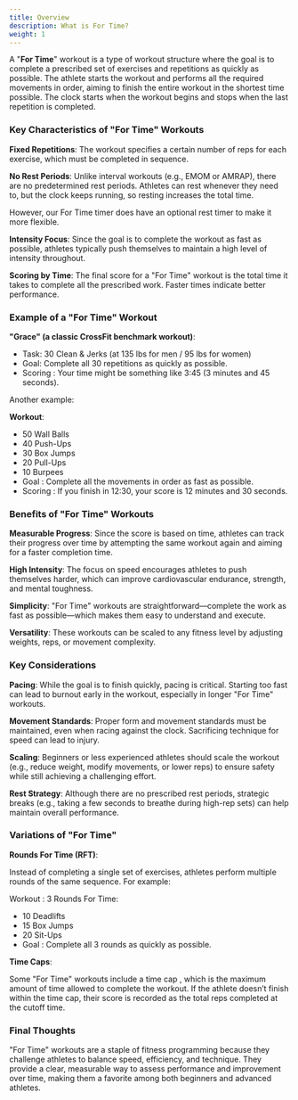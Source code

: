 ```yaml
---
title: Overview
description: What is For Time?
weight: 1
---
```


A "**For Time**" workout is a type of workout structure where the goal is to complete a prescribed set of exercises and repetitions as quickly as possible. The athlete starts the workout and performs all the required movements in order, aiming to finish the entire workout in the shortest time possible. The clock starts when the workout begins and stops when the last repetition is completed.

### **Key Characteristics of "For Time" Workouts**

**Fixed Repetitions**: The workout specifies a certain number of reps for each exercise, which must be completed in sequence.

**No Rest Periods**: Unlike interval workouts (e.g., EMOM or AMRAP), there are no predetermined rest periods. Athletes can rest whenever they need to, but the clock keeps running, so resting increases the total time.

However, our For Time timer does have an optional rest timer to make it more flexible.

**Intensity Focus**: Since the goal is to complete the workout as fast as possible, athletes typically push themselves to maintain a high level of intensity throughout.

**Scoring by Time**: The final score for a "For Time" workout is the total time it takes to complete all the prescribed work. Faster times indicate better performance.

### **Example of a "For Time" Workout**

**"Grace" (a classic CrossFit benchmark workout)**:

- Task: 30 Clean & Jerks (at 135 lbs for men / 95 lbs for women)
- Goal: Complete all 30 repetitions as quickly as possible.
- Scoring : Your time might be something like 3:45 (3 minutes and 45 seconds).
  

Another example:

**Workout**:

- 50 Wall Balls
- 40 Push-Ups
- 30 Box Jumps
- 20 Pull-Ups
- 10 Burpees
- Goal : Complete all the movements in order as fast as possible.
- Scoring : If you finish in 12:30, your score is 12 minutes and 30 seconds.
  
### **Benefits of "For Time" Workouts**

**Measurable Progress**: Since the score is based on time, athletes can track their progress over time by attempting the same workout again and aiming for a faster completion time.

**High Intensity**: The focus on speed encourages athletes to push themselves harder, which can improve cardiovascular endurance, strength, and mental toughness.

**Simplicity**: "For Time" workouts are straightforward—complete the work as fast as possible—which makes them easy to understand and execute.

**Versatility**: These workouts can be scaled to any fitness level by adjusting weights, reps, or movement complexity.

### **Key Considerations**

**Pacing**: While the goal is to finish quickly, pacing is critical. Starting too fast can lead to burnout early in the workout, especially in longer "For Time" workouts.

**Movement Standards**: Proper form and movement standards must be maintained, even when racing against the clock. Sacrificing technique for speed can lead to injury.

**Scaling**: Beginners or less experienced athletes should scale the workout (e.g., reduce weight, modify movements, or lower reps) to ensure safety while still achieving a challenging effort.

**Rest Strategy**: Although there are no prescribed rest periods, strategic breaks (e.g., taking a few seconds to breathe during high-rep sets) can help maintain overall performance.

### **Variations of "For Time"**

**Rounds For Time (RFT)**:

Instead of completing a single set of exercises, athletes perform multiple rounds of the same sequence. For example:

Workout : 3 Rounds For Time:

- 10 Deadlifts
- 15 Box Jumps
- 20 Sit-Ups
- Goal : Complete all 3 rounds as quickly as possible.

**Time Caps**:

Some "For Time" workouts include a time cap , which is the maximum amount of time allowed to complete the workout. If the athlete doesn’t finish within the time cap, their score is recorded as the total reps completed at the cutoff time.

### **Final Thoughts**

"For Time" workouts are a staple of fitness programming because they challenge athletes to balance speed, efficiency, and technique. They provide a clear, measurable way to assess performance and improvement over time, making them a favorite among both beginners and advanced athletes.
